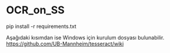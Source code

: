 # OCR_on_SS

pip install -r requirements.txt

Aşağıdaki kısımdan ise Windows için kurulum dosyası bulunabilir.
https://github.com/UB-Mannheim/tesseract/wiki

